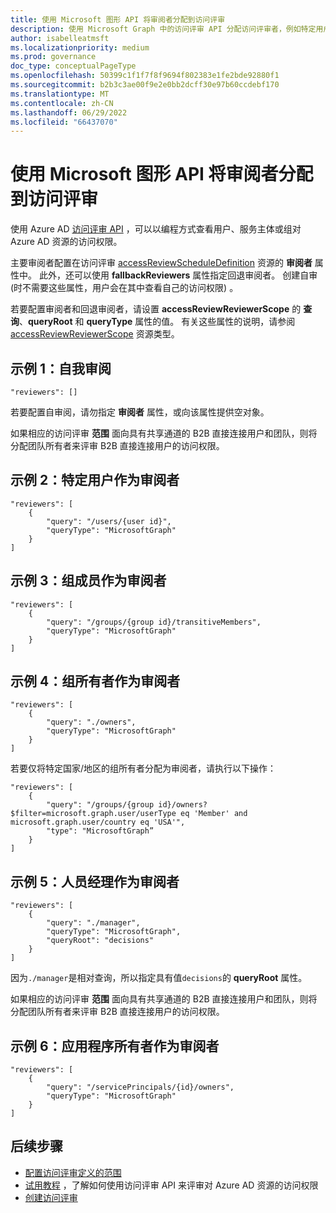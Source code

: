 ```yaml
---
title: 使用 Microsoft 图形 API 将审阅者分配到访问评审
description: 使用 Microsoft Graph 中的访问评审 API 分配访问评审者，例如特定用户、组的成员或所有者、人员管理器或应用所有者。
author: isabelleatmsft
ms.localizationpriority: medium
ms.prod: governance
doc_type: conceptualPageType
ms.openlocfilehash: 50399c1f1f7f8f9694f802383e1fe2bde92880f1
ms.sourcegitcommit: b2b3c3ae00f9e2e0bb2dcff30e97b60ccdebf170
ms.translationtype: MT
ms.contentlocale: zh-CN
ms.lasthandoff: 06/29/2022
ms.locfileid: "66437070"
---
```

# <a name="assign-reviewers-to-your-access-review-using-the-microsoft-graph-api"></a>使用 Microsoft 图形 API 将审阅者分配到访问评审

使用 Azure AD [访问评审 API](/graph/api/resources/accessreviewsv2-overview) ，可以以编程方式查看用户、服务主体或组对 Azure AD 资源的访问权限。

主要审阅者配置在访问评审 [accessReviewScheduleDefinition](/graph/api/resources/accessreviewscheduledefinition) 资源的 **审阅者** 属性中。  此外，还可以使用 **fallbackReviewers** 属性指定回退审阅者。 创建自审 (时不需要这些属性，用户会在其中查看自己的访问权限) 。

若要配置审阅者和回退审阅者，请设置 **accessReviewReviewerScope** 的 **查询**、**queryRoot** 和 **queryType** 属性的值。 有关这些属性的说明，请参阅 [accessReviewReviewerScope](/graph/api/resources/accessreviewreviewerscope) 资源类型。

## <a name="example-1-a-self-review"></a>示例 1：自我审阅

```http
"reviewers": []
```

若要配置自审阅，请勿指定 **审阅者** 属性，或向该属性提供空对象。

如果相应的访问评审 **范围** 面向具有共享通道的 B2B 直接连接用户和团队，则将分配团队所有者来评审 B2B 直接连接用户的访问权限。

## <a name="example-2-a-specific-user-as-the-reviewer"></a>示例 2：特定用户作为审阅者

```http
"reviewers": [
    {
        "query": "/users/{user id}",
        "queryType": "MicrosoftGraph"
    }
]
```

## <a name="example-3-members-of-a-group-as-reviewers"></a>示例 3：组成员作为审阅者

```http
"reviewers": [
    {
        "query": "/groups/{group id}/transitiveMembers",
        "queryType": "MicrosoftGraph"
    }
]
```

## <a name="example-4-group-owners-as-reviewers"></a>示例 4：组所有者作为审阅者
```http
"reviewers": [
    {
        "query": "./owners",
        "queryType": "MicrosoftGraph"
    }
]
```

若要仅将特定国家/地区的组所有者分配为审阅者，请执行以下操作：

```http
"reviewers": [
    {
        "query": "/groups/{group id}/owners?$filter=microsoft.graph.user/userType eq 'Member' and microsoft.graph.user/country eq 'USA'",
        "type": "MicrosoftGraph”
    }
]
```

## <a name="example-5-people-managers-as-reviewers"></a>示例 5：人员经理作为审阅者

```http
"reviewers": [
    {
        "query": "./manager",
        "queryType": "MicrosoftGraph",
        "queryRoot": "decisions"
    }
]
```

因为`./manager`是相对查询，所以指定具有值`decisions`的 **queryRoot** 属性。

如果相应的访问评审 **范围** 面向具有共享通道的 B2B 直接连接用户和团队，则将分配团队所有者来评审 B2B 直接连接用户的访问权限。

## <a name="example-6-application-owners-as-reviewers"></a>示例 6：应用程序所有者作为审阅者

```http
"reviewers": [
    {
        "query": "/servicePrincipals/{id}/owners",
        "queryType": "MicrosoftGraph"
    }
]
```

## <a name="next-steps"></a>后续步骤

+ [配置访问评审定义的范围](/graph/accessreviews-scope-concept)
+ [试用教程](/graph/accessreviews-overview) ，了解如何使用访问评审 API 来评审对 Azure AD 资源的访问权限
+ [创建访问评审](/azure/active-directory/governance/create-access-review)
